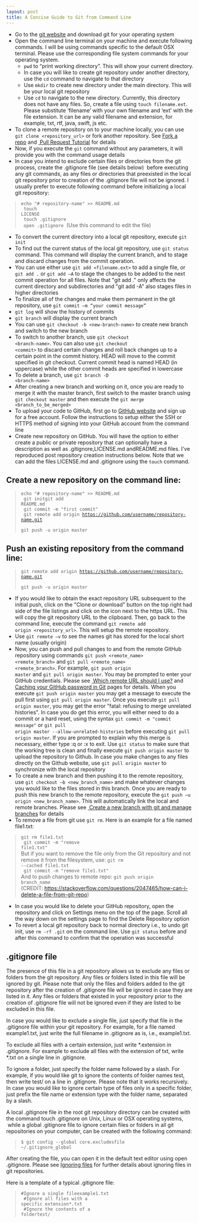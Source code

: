 ```yaml
---
layout: post
title: A Concise Guide to Git from Command Line
---
```


* Go to the <a href="https://git-scm.com"> git website</a> and download git for your operating system
* Open the command line terminal on your machine and execute following commands. I will be using commands specific to the default OSX terminal. Please use the corresponding file system commands for your operating system.
    - <code>pwd</code> to “print working directory”. This will show your current directory.
    - In case you will like to create git repository under another directory, use the <code>cd</code> command to navigate to that directory
    - Use <code>mkdir</code> to create new directory under the main directory. This will be your local git repository
    - Use <code>cd</code> to navigate to the new directory. Currently, this directory does not have any files. So, create a file using <code>touch filename.ext</code>. Please substitute ‘filename’ with your own filename and ‘ext’ with the file extension. It can be any valid filename and extension, for example, txt, rtf, java, swift, js etc.
* To clone a remote repository on to your machine locally, you can use <code>git clone &lt;repository_url&gt;</code> or fork another repository. See <a href="https://help.github.com/articles/fork-a-repo/"> Fork a repo</a> and <a href="https://yangsu.github.io/pull-request-tutorial/"> Pull Request Tutorial</a> for details
* Now, if you execute the <code>git</code> command without any parameters, it will provide you with the command usage details
* In case you intend to exclude certain files or directories from the git process, create the .gitignore file (see details below)  before executing any git commands, as any files or directories that preexisted in the local git repository prior to creation of the .gitignore file will not be ignored. I usually prefer to execute following command before initializing a local git repository:
> <code>echo "# repository-name" >> README.md<br>
> touch LICENSE<br>
> touch .gitignore<br>
> open .gitignore</code>  (Use this command to edit the file)<br>

* To convert the current directory into a local git repository, execute <code>git init</code>
* To find out the current status of the local git repository, use <code>git status</code> command. This command will display the current branch, and to stage and discard changes from the commit operation.
* You can use either use <code>git add &lt;filename.ext&gt;</code> to add a single file, or <code>git add .</code> or <code>git add –A</code> to stage the changes to be added to the next commit operation for all files. Note that "git add ." only affects the current directory and subdirectories and "git add -A" also stages files in higher directories
* To finalize all of the changes and make them permanent in the git repository, use <code>git commit –m “your commit message”</code>
* <code>git log</code> will show the history of commits
* <code>git branch</code> will display the current branch
* You can use <code>git checkout -b &lt;new-branch-name&gt;</code> to create new branch and switch to the new branch
* To switch to another branch, use <code>git checkout &lt;branch-name&gt;</code>. You can also use <code>git checkout &lt;commit&gt;</code> to discard certain changes and roll back changes up to a certain point in the commit history. HEAD will move to the commit specified in git checkout. Current commit head is named HEAD (in uppercase) while the other commit heads are specified in lowercase
* To delete a branch, use <code>git branch -D &lt;branch-name&gt;</code>
* After creating a new branch and working on it, once you are ready to merge it with the master branch, first switch to the master branch using <code>git checkout master</code> and then execute the <code>git merge &lt;branch_to_be_merged&gt;</code>
* To upload your code to GitHub, first go to <a href="https://github.com"> GitHub website</a> and sign up for a free account. Follow the instructions to setup either the SSH or HTTPS method of signing into your GitHub account from the command line
* Create new repository on GitHub. You will have the option to either create a public or private repository that can optionally have a description as well as .gitignore,LICENSE.md andREADME.md files. I've reproduced post repository creation instructions below. Note that we can add the files LICENSE.md and .gitignore using the <code>touch</code> command.

## Create a new repository on the command line:
> <code>echo "# repository-name" >> README.md<br>
> git initgit add README.md<br>
> git commit -m "first commit"<br>
> git remote add origin https://github.com/username/repository-name.git<br>
> git push -u origin master</code><br>

## Push an existing repository from the command line:
> <code>git remote add origin https://github.com/username/repository-name.git<br>
> git push -u origin master</code><br>

* If you would like to obtain the exact repository URL subsequent to the initial push, click on the "Clone or download" button on the top right had side of the file listings and click on the icon next to the https URL. This will copy the git repository URL to the clipboard. Then, go back to the command line, execute the command <code>git remote add origin &lt;repository_url&gt;</code>. This will setup the remote repository.
* Use <code>git remote –v</code> to see the names git has stored for the local short name (usually origin)
* Now, you can push and pull changes to and from the remote GitHub repository using commands <code>git push &lt;remote_name&gt; &lt;remote_branch&gt;</code> and <code>git pull &lt;remote_name&gt; &lt;remote_branch&gt;</code>. For example, <code>git push origin master</code> and <code>git pull origin master</code>. You may be prompted to enter your GitHub credentials. Please see <a href="https://help.github.com/articles/which-remote-url-should-i-use/#cloning-with-https-urls-recommended"> Which remote URL should I use?</a> and <a href="https://help.github.com/articles/caching-your-github-password-in-git/"> Caching your GitHub password in Git</a> pages for details. When you execute <code>git push origin master</code> you may get a message to execute the pull first using <code>git pull origin master</code>. Once you execute <code>git pull origin master</code>, you may get the error "fatal: refusing to merge unrelated histories". In case you do get this error, you will either need to do a commit or a hard reset, using the syntax <code>git commit -m "commit message"</code> or <code>git pull origin master --allow-unrelated-histories</code> before executing <code>git pull origin master</code>. If you are prompted to explain why this merge is necessary, either type :q or :x to exit. Use <code>git status</code> to make sure that the working tree is clean and finally execute <code>git push origin master</code> to upload the repository to Github. In case you make changes to any files directly on the Github website, use <code>git pull origin master</code> to synchronize with the local repository
* To create a new branch and then pushing it to the remote repository, use <code>git checkout –b &lt;new_branch_name&gt;</code> and make whatever changes you would like to the files stored in this branch. Once you are ready to push this new branch to the remote repository, execute the <code>git push –u origin &lt;new_branch_name&gt;</code>. This will automatically link the local and remote branches. Please see <a href="https://github.com/Kunena/Kunena-Forum/wiki/Create-a-new-branch-with-git-and-manage-branches"> Create a new branch with git and manage branches</a> for details
* To remove a file from git use <code>git rm</code>. Here is an example for a file named file1.txt:
> <code>git rm file1.txt<br>
> git commit -m "remove file1.txt"</code><br>
But if you want to remove the file only from the Git repository and not remove it from the filesystem, use:
> <code>git rm --cached file1.txt<br>
> git commit -m "remove file1.txt"</code><br>
And to push changes to remote repo:
> <code>git push origin branch_name</code><br>
(CREDIT: <a href="https://stackoverflow.com/questions/2047465/how-can-i-delete-a-file-from-git-repo">https://stackoverflow.com/questions/2047465/how-can-i-delete-a-file-from-git-repo</a>)
* In case you would like to delete your GitHub repository, open the repository and click on Settings menu on the top of the page. Scroll all the way down on the settings page to find the Delete Repository option
* To revert a local git repository back to normal directory i.e., to undo git init, use <code>rm -rf .git</code> on the command line. Use <code>git status</code> before and after this command to confirm that the operation was successful

## .gitignore file

The presence of this file in a git repository allows us to exclude any files or folders from the git repository. Any files or folders listed in this file will be ignored by git. Please note that only the files and folders added to the git repository after the creation of .gitignore file will be ignored in case they are listed in it. Any files or folders that existed in your repository prior to the creation of .gitignore file will not be ignored even if they are listed to be excluded in this file.

In case you would like to exclude a single file, just specify that file in the .gitignore file within your git repository. For example, for a file named example1.txt, just write the full filename in .gitignore as is, i.e., example1.txt.

To exclude all files with a certain extension, just write *.extension in .gitignore. For example to exclude all files with the extension of txt, write *.txt on a single line in .gitignore.

To ignore a folder, just specify the folder name followed by a slash. For example, if you would like git to ignore the contents of folder names test, then write test/ on a line in .gitignore. Please note that it works recursively. In case you would like to ignore certain type of files only in a specific folder, just prefix the file name or extension type with the folder name, separated by a slash.

A local .gitignore file in the root git repository directory can be created with the command touch .gitignore on Unix, Linux or OSX operating systems,  while a global .gitignore file to ignore certain files or folders in all git repositories on your computer, can be created with the following command:
> <code>$ git config --global core.excludesfile ~/.gitignore_global</code><br>

After creating the file, you can open it in the default text editor using open .gitignore.
Please see <a href="https://help.github.com/articles/ignoring-files/"> Ignoring files</a> for further details about ignoring files in git repositories.

Here is a template of a typical .gitignore file:
> <code>#Ignore a single fileexample1.txt<br>
> #Ignore all files with a specific extension*.txt<br>
> #Ignore the contents of a foldertest/</code><br>
